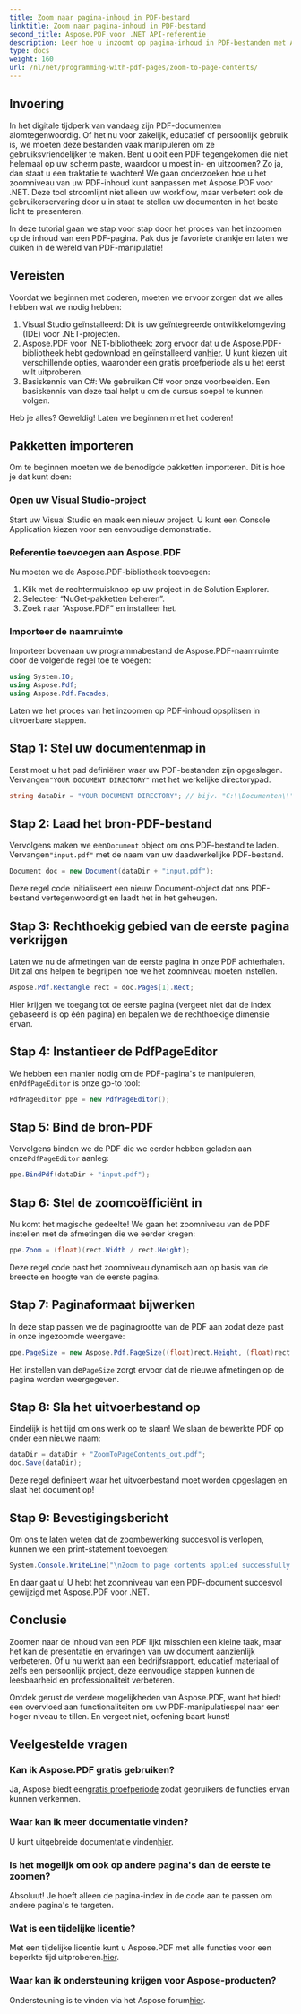 ```yaml
---
title: Zoom naar pagina-inhoud in PDF-bestand
linktitle: Zoom naar pagina-inhoud in PDF-bestand
second_title: Aspose.PDF voor .NET API-referentie
description: Leer hoe u inzoomt op pagina-inhoud in PDF-bestanden met Aspose.PDF voor .NET in deze uitgebreide handleiding. Verbeter uw PDF-documenten volgens uw specifieke behoeften.
type: docs
weight: 160
url: /nl/net/programming-with-pdf-pages/zoom-to-page-contents/
---
```

## Invoering

In het digitale tijdperk van vandaag zijn PDF-documenten alomtegenwoordig. Of het nu voor zakelijk, educatief of persoonlijk gebruik is, we moeten deze bestanden vaak manipuleren om ze gebruiksvriendelijker te maken. Bent u ooit een PDF tegengekomen die niet helemaal op uw scherm paste, waardoor u moest in- en uitzoomen? Zo ja, dan staat u een traktatie te wachten! We gaan onderzoeken hoe u het zoomniveau van uw PDF-inhoud kunt aanpassen met Aspose.PDF voor .NET. Deze tool stroomlijnt niet alleen uw workflow, maar verbetert ook de gebruikerservaring door u in staat te stellen uw documenten in het beste licht te presenteren.

In deze tutorial gaan we stap voor stap door het proces van het inzoomen op de inhoud van een PDF-pagina. Pak dus je favoriete drankje en laten we duiken in de wereld van PDF-manipulatie!

## Vereisten

Voordat we beginnen met coderen, moeten we ervoor zorgen dat we alles hebben wat we nodig hebben:

1. Visual Studio geïnstalleerd: Dit is uw geïntegreerde ontwikkelomgeving (IDE) voor .NET-projecten.
2.  Aspose.PDF voor .NET-bibliotheek: zorg ervoor dat u de Aspose.PDF-bibliotheek hebt gedownload en geïnstalleerd van[hier](https://releases.aspose.com/pdf/net/). U kunt kiezen uit verschillende opties, waaronder een gratis proefperiode als u het eerst wilt uitproberen.
3. Basiskennis van C#: We gebruiken C# voor onze voorbeelden. Een basiskennis van deze taal helpt u om de cursus soepel te kunnen volgen.

Heb je alles? Geweldig! Laten we beginnen met het coderen!

## Pakketten importeren

Om te beginnen moeten we de benodigde pakketten importeren. Dit is hoe je dat kunt doen:

### Open uw Visual Studio-project

Start uw Visual Studio en maak een nieuw project. U kunt een Console Application kiezen voor een eenvoudige demonstratie.

### Referentie toevoegen aan Aspose.PDF

Nu moeten we de Aspose.PDF-bibliotheek toevoegen:

1. Klik met de rechtermuisknop op uw project in de Solution Explorer.
2. Selecteer “NuGet-pakketten beheren”.
3. Zoek naar “Aspose.PDF” en installeer het.

### Importeer de naamruimte

Importeer bovenaan uw programmabestand de Aspose.PDF-naamruimte door de volgende regel toe te voegen:

```csharp
using System.IO;
using Aspose.Pdf;
using Aspose.Pdf.Facades;
```

Laten we het proces van het inzoomen op PDF-inhoud opsplitsen in uitvoerbare stappen.

## Stap 1: Stel uw documentenmap in

 Eerst moet u het pad definiëren waar uw PDF-bestanden zijn opgeslagen. Vervangen`"YOUR DOCUMENT DIRECTORY"` met het werkelijke directorypad.

```csharp
string dataDir = "YOUR DOCUMENT DIRECTORY"; // bijv. "C:\\Documenten\\"
```

## Stap 2: Laad het bron-PDF-bestand

 Vervolgens maken we een`Document` object om ons PDF-bestand te laden. Vervangen`"input.pdf"` met de naam van uw daadwerkelijke PDF-bestand.

```csharp
Document doc = new Document(dataDir + "input.pdf");
```

Deze regel code initialiseert een nieuw Document-object dat ons PDF-bestand vertegenwoordigt en laadt het in het geheugen.

## Stap 3: Rechthoekig gebied van de eerste pagina verkrijgen

Laten we nu de afmetingen van de eerste pagina in onze PDF achterhalen. Dit zal ons helpen te begrijpen hoe we het zoomniveau moeten instellen. 

```csharp
Aspose.Pdf.Rectangle rect = doc.Pages[1].Rect;
```

Hier krijgen we toegang tot de eerste pagina (vergeet niet dat de index gebaseerd is op één pagina) en bepalen we de rechthoekige dimensie ervan.

## Stap 4: Instantieer de PdfPageEditor

 We hebben een manier nodig om de PDF-pagina's te manipuleren, en`PdfPageEditor` is onze go-to tool:

```csharp
PdfPageEditor ppe = new PdfPageEditor();
```

## Stap 5: Bind de bron-PDF

 Vervolgens binden we de PDF die we eerder hebben geladen aan onze`PdfPageEditor` aanleg:

```csharp
ppe.BindPdf(dataDir + "input.pdf");
```

## Stap 6: Stel de zoomcoëfficiënt in

Nu komt het magische gedeelte! We gaan het zoomniveau van de PDF instellen met de afmetingen die we eerder kregen:

```csharp
ppe.Zoom = (float)(rect.Width / rect.Height);
```

Deze regel code past het zoomniveau dynamisch aan op basis van de breedte en hoogte van de eerste pagina.

## Stap 7: Paginaformaat bijwerken

In deze stap passen we de paginagrootte van de PDF aan zodat deze past in onze ingezoomde weergave:

```csharp
ppe.PageSize = new Aspose.Pdf.PageSize((float)rect.Height, (float)rect.Width);
```

 Het instellen van de`PageSize` zorgt ervoor dat de nieuwe afmetingen op de pagina worden weergegeven.

## Stap 8: Sla het uitvoerbestand op

Eindelijk is het tijd om ons werk op te slaan! We slaan de bewerkte PDF op onder een nieuwe naam:

```csharp
dataDir = dataDir + "ZoomToPageContents_out.pdf";
doc.Save(dataDir);
```

Deze regel definieert waar het uitvoerbestand moet worden opgeslagen en slaat het document op!

## Stap 9: Bevestigingsbericht

Om ons te laten weten dat de zoombewerking succesvol is verlopen, kunnen we een print-statement toevoegen:

```csharp
System.Console.WriteLine("\nZoom to page contents applied successfully.\nFile saved at " + dataDir);
```

En daar gaat u! U hebt het zoomniveau van een PDF-document succesvol gewijzigd met Aspose.PDF voor .NET. 

## Conclusie

Zoomen naar de inhoud van een PDF lijkt misschien een kleine taak, maar het kan de presentatie en ervaringen van uw document aanzienlijk verbeteren. Of u nu werkt aan een bedrijfsrapport, educatief materiaal of zelfs een persoonlijk project, deze eenvoudige stappen kunnen de leesbaarheid en professionaliteit verbeteren.

Ontdek gerust de verdere mogelijkheden van Aspose.PDF, want het biedt een overvloed aan functionaliteiten om uw PDF-manipulatiespel naar een hoger niveau te tillen. En vergeet niet, oefening baart kunst!

## Veelgestelde vragen

### Kan ik Aspose.PDF gratis gebruiken?
 Ja, Aspose biedt een[gratis proefperiode](https://releases.aspose.com/) zodat gebruikers de functies ervan kunnen verkennen.

### Waar kan ik meer documentatie vinden?
 U kunt uitgebreide documentatie vinden[hier](https://reference.aspose.com/pdf/net/).

### Is het mogelijk om ook op andere pagina's dan de eerste te zoomen?
Absoluut! Je hoeft alleen de pagina-index in de code aan te passen om andere pagina's te targeten.

### Wat is een tijdelijke licentie?
Met een tijdelijke licentie kunt u Aspose.PDF met alle functies voor een beperkte tijd uitproberen.[hier](https://purchase.aspose.com/temporary-license/).

### Waar kan ik ondersteuning krijgen voor Aspose-producten?
 Ondersteuning is te vinden via het Aspose forum[hier](https://forum.aspose.com/c/pdf/10).
